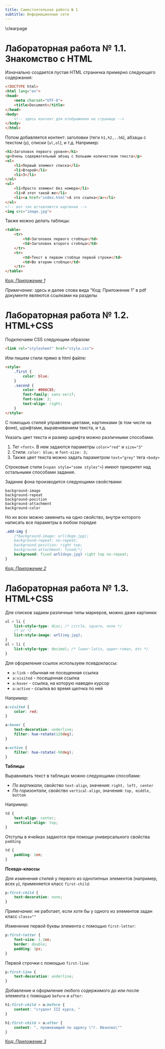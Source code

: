 ```yaml
---
title: Самостоятельная работа № 1
subtitle: Информационные сети
---
```

\clearpage

# Лабораторная работа № 1.1. Знакомство с HTML

Изначально создается пустая HTML страничка примерно следующего содержания:

```html
<!DOCTYPE html>
<html lang="en">
<head>
	<meta charset="UTF-8">
	<title>Document</title>
</head>
<body>
	<!-- здесь контент для отображения на странице -->
</body>
</html>
```

Потом добавляется контент: заголовки (теги `h1,h2,..h6`), абзацы с текстом (`p`), списки (`ul,ol`), и т.д. Например:

```html
<h1>Заголовок первого уровня</h1>
<p>Очень содержательный абзац с большим количеством текста</p>
<ol>
	<li>Первый элемент списка</li>
	<li>Второй</li>
	<li>3</li>
</ol>
<ul>
	<li>Просто элемент без номера</li>
	<li>И этот такой же</li>
	<li><a href="index.html">А это ссылка</a></li>
</ul>
<!-- вот так вставляются картинки -->
<img src="image.jpg">
```

Также можно делать таблицы:

```html
<table>
	<tr>
		<td>Заголовок первого стоблца</td>
		<td>Заголовок второго стоблца</td>
	</tr>
	<tr>
		<td>Текст в первом стоблце первой строки</td>
		<td>Во втором стоблце</td>
	</tr>
</table>
```

[Код: *Приложение 1*](#приложение-1)

*Примечание:* здесь и далее слова вида "Код: Приложение 1" в pdf документе являются ссылками на разделы

# Лабораторная работа № 1.2. HTML+CSS

Подключаем CSS следующим образом:

```html
<link rel="stylesheet" href="style.css">
```

Или пишем стили прямо в html файле:

```html
<style>
	.first {
		color: blue;
	}
	.second {
		color: #006C85;
		font-family: sans-serif;
		font-size: 3;
		text-align: right;
	}
</style>
```

С помощью стилей управляем цветами, картинками (в том числе на фоне), шрифтами, выравниванием текста, и т.д.

Указать цвет текста и размер шрифта можно различными способами.

1. Тег `<font>`. В нем задаются параметры `color="red"` и `size="3"`
2. Стили. `color: blue;` и `font-size: 3;`
3. Также цвет текста можно задать параметром `text="grey"` тега `<body>`

Строковые стили (`<span style="some styles">`) имеют приоритет над остальными способами задания.

Задание фона производится следующими свойствами:

```
background-image
background-repeat
background-position
background-attachment
background-color
```

Но их всех можно заменить на одно свойство, внутри которого написать все параметры в любом порядке

```css
.add-img {
	/*background-image: url(doge.jpg);
	background-repeat: no-repeat;
	background-position: right top;
	background-attachment: fixed;*/
	background: fixed url(doge.jpg) right top no-repeat;
}
```

[Код: *Приложение 2*](#приложение-2)

# Лабораторная работа № 1.3. HTML+CSS

Для списков задаем различные типы маркеров, можно даже картинки:

```css
ul > li {
	list-style-type: disc; /* circle, square, none */
	/* or */
	list-style-image: url(img.jpg);
}
ol > li {
	list-style-type: decimal; /* lower-latin, upper-roman, etc */
}
```

Для оформления ссылок используем псевдоклассы:

- `a:link` - обычная не посещенная ссылка
- `a:visited` - посещенная ссылка
- `а:hover` - ссылка, на которую наведен курсор
- `a:active` - ссылка во время щелчка по ней

Например:

```css
a:visited {
	color: red;
}

a:hover {
	text-decoration: underline;
	filter: hue-rotate(120deg);
}

a:active {
	filter: hue-rotate(-90deg);
}
```

**Таблицы**

Выравнивать текст в таблицах можно следующими способами:

- *По вертикали*, свойство `text-align`, значения: `right, left, center`
- *По горизонтали*, свойство `vertical-align`, значения: `top, middle, bottom`

Например:

```css
td {
	text-align: center;
	vertical-align: top;
}
```

Отступы в ячейках задаются при помощи универсального свойства `padding`

```css
td {
	padding: 1em;
}
```

**Псевдо-классы**

Для изменения стилей у первого из однотипных элементов (например, всех `p`), применяется класс `first-child`:

```css
p:first-child {
	text-decoration: none;
}
```

*Примечание*: не работает, если хотя бы у одного из элементов задан класс `class=""`

Изменение первой буквы элемента с помощью `first-letter`:

```css
p:first-letter {
	font-size: 1.2em;
	border: double;
	padding: 3px;
}
```

Первой строчки с помощью `first-line`:

```css
p:first-line {
	text-decoration: underline;
}
```

Добавление и оформление любого содержимого до или после элемента с помощью `before` и `after`:

```css
h1:first-child > a:before {
	content: "студент III курса, "
}

h1:first-child > a:after {
	content: ", проживающий по адресу \"г. Иваново\""
}
```

[Код: *Приложение 3*](#приложение-3)

<!-- # Лабораторная работа № 1.4. Блоковая модель

Стоит упомянуть разницу между `visibility: hidden;` и `display: none;`. Первый способ делает элемент невидимым, но при этом оставляет его на странице и учитывает его размеры при размещении остальных блоков. Второй - убирает элемент со страницы так, как будто его там никогда и не было

[Код: *Приложение 4*](#приложение-4)
 -->
